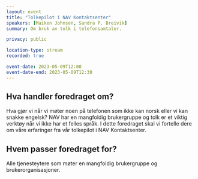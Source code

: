 ```yaml
---
layout: event
title: "Tolkepilot i NAV Kontaktsenter"
speakers: [Maiken Johnsen, Sandra P. Breivik]
summary: Om bruk av tolk i telefonsamtaler.

privacy: public

location-type: stream
recorded: true

event-date: 2023-05-09T12:00
event-date-end: 2023-05-09T12:30
---
```

## Hva handler foredraget om?
Hva gjør vi når vi møter noen på telefonen som ikke kan norsk eller vi kan snakke engelsk? NAV har en mangfoldig brukergruppe og tolk er et viktig verktøy når vi ikke har et felles språk. I dette foredraget skal vi fortelle dere om våre erfaringer fra vår tolkepilot i NAV Kontaktsenter.

## Hvem passer foredraget for?
Alle tjenesteytere som møter en mangfoldig brukergruppe og brukerorganisasjoner.
